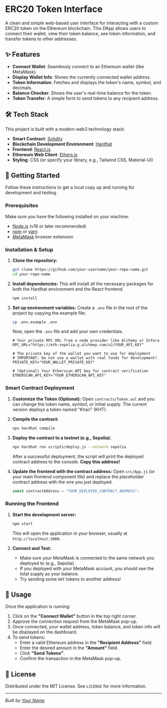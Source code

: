 # ERC20 Token Interface

A clean and simple web-based user interface for interacting with a custom ERC20 token on the Ethereum blockchain. This DApp allows users to connect their wallet, view their token balance, see token information, and transfer tokens to other addresses.



## ✨ Features

-   **Connect Wallet**: Seamlessly connect to an Ethereum wallet (like MetaMask).
-   **Display Wallet Info**: Shows the currently connected wallet address.
-   **Token Information**: Fetches and displays the token's name, symbol, and decimals.
-   **Balance Checker**: Shows the user's real-time balance for the token.
-   **Token Transfer**: A simple form to send tokens to any recipient address.

## 🛠️ Tech Stack

This project is built with a modern web3 technology stack:

-   **Smart Contract**: [Solidity](https://soliditylang.org/)
-   **Blockchain Development Environment**: [Hardhat](https://hardhat.org/)
-   **Frontend**: [React.js](https://reactjs.org/)
-   **Ethereum Web Client**: [Ethers.js](https://ethers.io/)
-   **Styling**: CSS (or specify your library, e.g., Tailwind CSS, Material-UI)

## 🚀 Getting Started

Follow these instructions to get a local copy up and running for development and testing.

### Prerequisites

Make sure you have the following installed on your machine:

-   [Node.js](https://nodejs.org/en/) (v16 or later recommended)
-   [npm](https://www.npmjs.com/) or [yarn](https://yarnpkg.com/)
-   [MetaMask](https://metamask.io/) browser extension

### Installation & Setup

1.  **Clone the repository:**
    ```sh
    git clone https://github.com/your-username/your-repo-name.git
    cd your-repo-name
    ```

2.  **Install dependencies:**
    This will install all the necessary packages for both the Hardhat environment and the React frontend.
    ```sh
    npm install
    ```

3.  **Set up environment variables:**
    Create a `.env` file in the root of the project by copying the example file:
    ```sh
    cp .env.example .env
    ```
    Now, open the `.env` file and add your own credentials.
    ```
    # Your private RPC URL from a node provider like Alchemy or Infura
    RPC_URL="https://eth-sepolia.g.alchemy.com/v2/YOUR_API_KEY"

    # The private key of the wallet you want to use for deployment
    # IMPORTANT: Do not use a wallet with real funds for development!
    PRIVATE_KEY="YOUR_WALLET_PRIVATE_KEY"

    # (Optional) Your Etherscan API key for contract verification
    ETHERSCAN_API_KEY="YOUR_ETHERSCAN_API_KEY"
    ```

### Smart Contract Deployment

1.  **Customize the Token (Optional):**
    Open `contracts/Token.sol` and you can change the token name, symbol, or initial supply. The current version deploys a token named "Khan" (KHT).

2.  **Compile the contract:**
    ```sh
    npx hardhat compile
    ```

3.  **Deploy the contract to a testnet (e.g., Sepolia):**
    ```sh
    npx hardhat run scripts/deploy.js --network sepolia
    ```
    After a successful deployment, the script will print the deployed contract address to the console. **Copy this address!**

4.  **Update the frontend with the contract address:**
    Open `src/App.js` (or your main frontend component file) and replace the placeholder contract address with the one you just deployed.
    ```javascript
    const contractAddress = "YOUR_DEPLOYED_CONTRACT_ADDRESS";
    ```

### Running the Frontend

1.  **Start the development server:**
    ```sh
    npm start
    ```
    This will open the application in your browser, usually at `http://localhost:3000`.

2.  **Connect and Test:**
    -   Make sure your MetaMask is connected to the same network you deployed to (e.g., Sepolia).
    -   If you deployed with your MetaMask account, you should see the total supply as your balance.
    -   Try sending some `KHT` tokens to another address!

## 📜 Usage

Once the application is running:

1.  Click on the **"Connect Wallet"** button in the top right corner.
2.  Approve the connection request from the MetaMask pop-up.
3.  Once connected, your wallet address, token balance, and token info will be displayed on the dashboard.
4.  To send tokens:
    -   Enter a valid Ethereum address in the **"Recipient Address"** field.
    -   Enter the desired amount in the **"Amount"** field.
    -   Click **"Send Tokens"**.
    -   Confirm the transaction in the MetaMask pop-up.

## 📄 License

Distributed under the MIT License. See `LICENSE` for more information.

---
_Built by [Your Name](https://github.com/mkmahmud1)_
